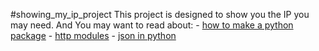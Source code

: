 \#showing\_my\_ip\_project This project is designed to show you the IP
you may need. And You may want to read about: - [how to make a python
package](https://www.tutorialsteacher.com/python/python-package) - [http
modules](https://docs.python.org/3/library/http.html) - [json in
python](https://www.w3schools.com/python/python_json.asp)
